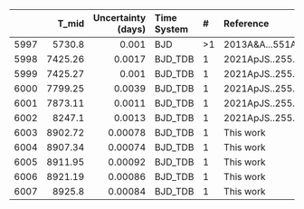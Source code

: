 |      |   T_mid |   Uncertainty (days) | Time System   | #   | Reference           |
|-----:|--------:|---------------------:|:--------------|:----|:--------------------|
| 5997 | 5730.8  |              0.001   | BJD           | >1  | 2013A&A...551A..73F |
| 5998 | 7425.26 |              0.0017  | BJD_TDB       | 1   | 2021ApJS..255...15W |
| 5999 | 7425.27 |              0.001   | BJD_TDB       | 1   | 2021ApJS..255...15W |
| 6000 | 7799.25 |              0.0039  | BJD_TDB       | 1   | 2021ApJS..255...15W |
| 6001 | 7873.11 |              0.0011  | BJD_TDB       | 1   | 2021ApJS..255...15W |
| 6002 | 8247.1  |              0.0013  | BJD_TDB       | 1   | 2021ApJS..255...15W |
| 6003 | 8902.72 |              0.00078 | BJD_TDB       | 1   | This work           |
| 6004 | 8907.34 |              0.00074 | BJD_TDB       | 1   | This work           |
| 6005 | 8911.95 |              0.00092 | BJD_TDB       | 1   | This work           |
| 6006 | 8921.19 |              0.00086 | BJD_TDB       | 1   | This work           |
| 6007 | 8925.8  |              0.00084 | BJD_TDB       | 1   | This work           |